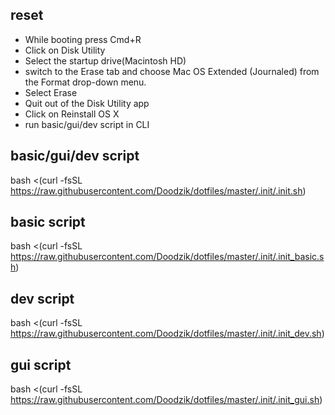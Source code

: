 ## reset

* While booting press Cmd+R
* Click on Disk Utility
* Select the startup drive(Macintosh HD)
* switch to the Erase tab and choose Mac OS Extended (Journaled) from the Format drop-down menu. 
* Select Erase
* Quit out of the Disk Utility app
* Click on Reinstall OS X
* run basic/gui/dev script in CLI 

## basic/gui/dev script
bash <(curl -fsSL https://raw.githubusercontent.com/Doodzik/dotfiles/master/.init/.init.sh)

## basic script
bash <(curl -fsSL https://raw.githubusercontent.com/Doodzik/dotfiles/master/.init/.init_basic.sh)

## dev script
bash <(curl -fsSL https://raw.githubusercontent.com/Doodzik/dotfiles/master/.init/.init_dev.sh)

## gui script
bash <(curl -fsSL https://raw.githubusercontent.com/Doodzik/dotfiles/master/.init/.init_gui.sh)
